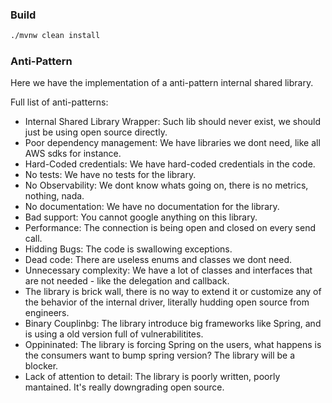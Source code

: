### Build 
```bash
./mvnw clean install 
```
### Anti-Pattern

Here we have the implementation of a anti-pattern internal shared library.

Full list of anti-patterns:
* Internal Shared Library Wrapper: Such lib should never exist, we should just be using open source directly.
* Poor dependency management: We have libraries we dont need, like all AWS sdks for instance.
* Hard-Coded credentials: We have hard-coded credentials in the code.
* No tests: We have no tests for the library.
* No Observability: We dont know whats going on, there is no metrics, nothing, nada.
* No documentation: We have no documentation for the library.
* Bad support: You cannot google anything on this library.
* Performance: The connection is being open and closed on every send call.
* Hidding Bugs: The code is swallowing exceptions.
* Dead code: There are useless enums and classes we dont need.
* Unnecessary complexity: We have a lot of classes and interfaces that are not needed - like the delegation and callback.
* The library is brick wall, there is no way to extend it or customize any of the behavior of the internal driver, literally hudding open source from engineers.
* Binary Couplinbg: The library introduce big frameworks like Spring, and is using a old version full of vulnerabilitites.
* Oppininated: The library is forcing Spring on the users, what happens is the consumers want to bump spring version? The library will be a blocker.
* Lack of attention to detail: The library is poorly written, poorly mantained. It's really downgrading open source.
